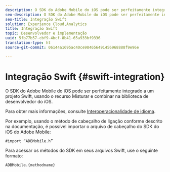 ```yaml
---
description: O SDK do Adobe Mobile do iOS pode ser perfeitamente integrado a um projeto Swift, usando o recurso Misturar e combinar na biblioteca de desenvolvedor do iOS.
seo-description: O SDK do Adobe Mobile do iOS pode ser perfeitamente integrado a um projeto Swift, usando o recurso Misturar e combinar na biblioteca de desenvolvedor do iOS.
seo-title: Integração Swift
solution: Experience Cloud,Analytics
title: Integração Swift
topic: Desenvolvedor e implementação
uuid: 5fb77b57-cbf9-4bcf-8b41-65a933bf9336
translation-type: ht
source-git-commit: 06144a1695ac40ce984656491456968888f9e96e

---
```



# Integração Swift {#swift-integration}

O SDK do Adobe Mobile do iOS pode ser perfeitamente integrado a um projeto Swift, usando o recurso Misturar e combinar na biblioteca de desenvolvedor do iOS.

Para obter mais informações, consulte [Interoperacionalidade de idioma](https://developer.apple.com/documentation/swift#2984801.html).

Por exemplo, usando o método de cabeçalho de ligação conforme descrito na documentação, é possível importar o arquivo de cabeçalho do SDK do iOS do Adobe Mobile:

```
#import “ADBMobile.h”
```

Para acessar os métodos do SDK em seus arquivos Swift, use o seguinte formato:

```
ADBMobile.{methodname}
```

